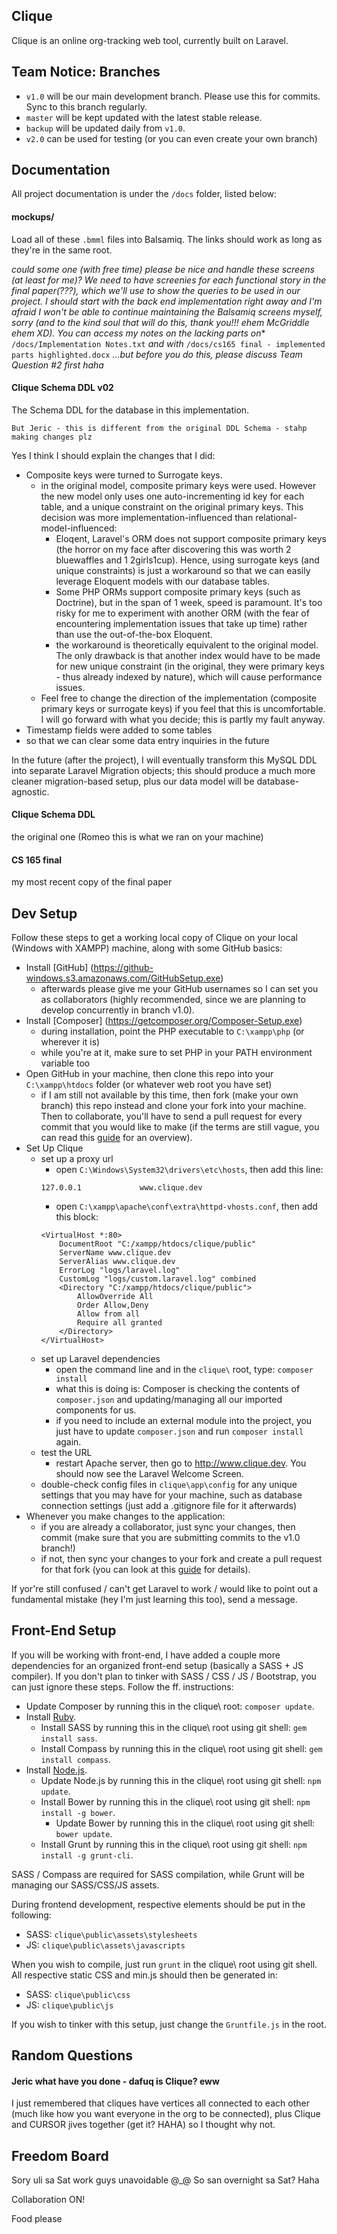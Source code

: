 ## Clique

Clique is an online org-tracking web tool, currently built on Laravel. 

## Team Notice: Branches

- `v1.0` will be our main development branch. Please use this for commits. Sync to this branch regularly.
- `master` will be kept updated with the latest stable release.
- `backup` will be updated daily from `v1.0`.
- `v2.0` can be used for testing (or you can even create your own branch)

## Documentation

All project documentation is under the `/docs` folder, listed below:

#### mockups/

Load all of these `.bmml` files into Balsamiq. The links should work as long as they're in the same root.

*could some one (with free time) please be nice and handle these screens (at least for me)? We need to have screenies for each functional story in the final paper(???), which we'll use to show the queries to be used in our project. I should start with the back end implementation right away and I'm afraid I won't be able to continue maintaining the Balsamiq screens myself, sorry (and to the kind soul that will do this, thank you!!! ehem McGriddle ehem XD). You can access my notes on the lacking parts on** `/docs/Implementation Notes.txt` 
*and with*
`/docs/cs165 final - implemented parts highlighted.docx`
*...but before you do this, please discuss Team Question #2 first haha*

#### Clique Schema DDL v02

The Schema DDL for the database in this implementation.

```
But Jeric - this is different from the original DDL Schema - stahp making changes plz
```

Yes I think I should explain the changes that I did:
- Composite keys were turned to Surrogate keys.
  - in the original model, composite primary keys were used. However the new model only uses one auto-incrementing id key for each table, and a unique constraint on the original primary keys. This decision was more implementation-influenced than relational-model-influenced:
    - Eloqent, Laravel's ORM does not support composite primary keys (the horror on my face after discovering this was worth 2 bluewaffles and 1 2girls1cup). Hence, using surrogate keys (and unique constraints) is just a workaround so that we can easily leverage Eloquent models with our database tables. 
    - Some PHP ORMs support composite primary keys (such as Doctrine), but in the span of 1 week, speed is paramount. It's too risky for me to experiment with another ORM (with the fear of encountering implementation issues that take up time) rather than use the out-of-the-box Eloquent.
    -  the workaround is theoretically equivalent to the original model. The only drawback is that another index would have to be made for new unique constraint (in the original, they were primary keys - thus already indexed by nature), which will cause performance issues. 
  - Feel free to change the direction of the implementation (composite primary keys or surrogate keys) if you feel that this is uncomfortable. I will go forward with what you decide; this is partly my fault anyway.
-  Timestamp fields were added to some tables
  - so that we can clear some data entry inquiries in the future

In the future (after the project), I will eventually transform this MySQL DDL into separate Laravel Migration objects; this should produce a much more cleaner migration-based setup, plus our data model will be database-agnostic.

#### Clique Schema DDL

the original one (Romeo this is what we ran on your machine)

#### CS 165 final

my most recent copy of the final paper

## Dev Setup

Follow these steps to get a working local copy of Clique on your local (Windows with XAMPP) machine, along with some GitHub basics:

- Install [GitHub] (https://github-windows.s3.amazonaws.com/GitHubSetup.exe) 
  - afterwards please give me your GitHub usernames so I can set you as collaborators (highly recommended, since we are planning to develop concurrently in branch v1.0).
- Install [Composer] (https://getcomposer.org/Composer-Setup.exe)
  - during installation, point the PHP executable to `C:\xampp\php` (or wherever it is)
  - while you're at it, make sure to set PHP in your PATH environment variable too
- Open GitHub in your machine, then clone this repo into your `C:\xampp\htdocs` folder (or whatever web root you have set)
  - if I am still not available by this time, then fork (make your own branch) this repo instead and clone your fork into your machine. Then to collaborate, you'll have to send a pull request for every commit that you would like to make (if the terms are still vague, you can read this [guide](https://help.github.com/categories/collaborating/) for an overview).
- Set Up Clique
  - set up a proxy url
    - open `C:\Windows\System32\drivers\etc\hosts`, then add this line: 
    ```
    127.0.0.1             www.clique.dev
    ```
    - open `C:\xampp\apache\conf\extra\httpd-vhosts.conf`, then add this block:
    ```
    <VirtualHost *:80>
        DocumentRoot "C:/xampp/htdocs/clique/public"
        ServerName www.clique.dev
        ServerAlias www.clique.dev
        ErrorLog "logs/laravel.log"
        CustomLog "logs/custom.laravel.log" combined
        <Directory "C:/xampp/htdocs/clique/public">
            AllowOverride All
            Order Allow,Deny
            Allow from all
            Require all granted
        </Directory>
    </VirtualHost>
    ```
  - set up Laravel dependencies 
    - open the command line and in the `clique\` root, type: `composer install`
    - what this is doing is: Composer is checking the contents of `composer.json` and updating/managing all our imported components for us. 
    - if you need to include an external module into the project, you just have to update `composer.json` and run `composer install` again.
  - test the URL
    - restart Apache server, then go to http://www.clique.dev. You should now see the Laravel Welcome Screen.
  - double-check config files in `clique\app\config` for any unique settings that you may have for your machine, such as database connection settings (just add a .gitignore file for it afterwards)
- Whenever you make changes to the application:
  - if you are already a collaborator, just sync your changes, then commit (make sure that you are submitting commits to the v1.0 branch!)
  - if not, then sync your changes to your fork and create a pull request for that fork (you can look at this [guide](https://help.github.com/categories/collaborating/) for details).

If yor're still confused / can't get Laravel to work / would like to point out a fundamental mistake (hey I'm just learning this too), send a message. 

## Front-End Setup

If you will be working with front-end, I have added a couple more dependencies for an organized front-end setup (basically a SASS + JS compiler). If you don't plan to tinker with SASS / CSS / JS / Bootstrap, you can just ignore these steps. Follow the ff. instructions:

- Update Composer by running this in the clique\ root: `composer update`.
- Install [Ruby](http://dl.bintray.com/oneclick/rubyinstaller/rubyinstaller-1.9.3-p551.exe?direct).
  - Install SASS by running this in the clique\ root using git shell: `gem install sass`.
  - Install Compass by running this in the clique\ root using git shell: `gem install compass`.
- Install [Node.js](http://nodejs.org/dist/v0.10.33/node-v0.10.33-x86.msi).
  - Update Node.js by running this in the clique\ root using git shell: `npm update`.  
  - Install Bower by running this in the clique\ root using git shell: `npm install -g bower`.
    - Update Bower by running this in the clique\ root using git shell: `bower update`.   
  - Install Grunt by running this in the clique\ root using git shell: `npm install -g grunt-cli`.
  
SASS / Compass are required for SASS compilation, while Grunt will be managing our SASS/CSS/JS assets.

During frontend development, respective elements should be put in the following:
- SASS: `clique\public\assets\stylesheets`
- JS: `clique\public\assets\javascripts`

When you wish to compile, just run `grunt` in the clique\ root using git shell. All respective static CSS and min.js should then be generated in:
- SASS: `clique\public\css`
- JS: `clique\public\js`

If you wish to tinker with this setup, just change the `Gruntfile.js` in the root.

## Random Questions

#### Jeric what have you done - dafuq is Clique? eww

I just remembered that cliques have vertices all connected to each other (much like how you want everyone in the org to be connected), plus Clique and CURSOR jives together (get it? HAHA) so I thought why not. 

## Freedom Board

Sory uli sa Sat work guys unavoidable @_@
So san overnight sa Sat? Haha

Collaboration ON!

Food please
